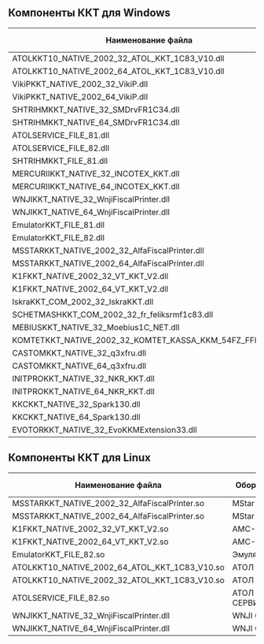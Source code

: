 ## **Компоненты ККТ для Windows** ##

 Наименование файла | Оборудование | Разрядность клиента 1с| Ревизия | Версия
---------|----------|---------|---------|---------
ATOLKKT10_NATIVE_2002_32_ATOL_KKT_1C83_V10.dll | АТОЛ | 32x | 3004 | 10.9.0.9
ATOLKKT10_NATIVE_2002_64_ATOL_KKT_1C83_V10.dll | АТОЛ | 64x | 3004 | 10.9.0.9
VikiPKKT_NATIVE_2002_32_VikiP.dll | ВИКИ ПРИНТ\ ПИРИТ | 32x | 3004 | 1.6.0.7
VikiPKKT_NATIVE_2002_64_VikiP.dll | ВИКИ ПРИНТ\ ПИРИТ | 64x | 3004 | 1.6.0.7
SHTRIHMKKT_NATIVE_32_SMDrvFR1C34.dll | ШТРИХ М | 32x | 3004 | 5.16.0.874
SHTRIHMKKT_NATIVE_64_SMDrvFR1C34.dll | ШТРИХ М | 64x | 3004 | 5.16.0.874
ATOLSERVICE_FILE_81.dll | АТОЛ ВЕБ-СЕРВИС | 32x | 3002 | 1.31
ATOLSERVICE_FILE_82.dll | АТОЛ ВЕБ-СЕРВИС | 32x-64x | 3002 | 1.31
SHTRIHMKKT_FILE_81.dll | ШТРИХ М | 32x | 3002 | 1.0.1
MERCURIIKKT_NATIVE_32_INCOTEX_KKT.dll | Меркурий-115\119\130\180\185 | 32x | 3003 | 2.0.0.29
MERCURIIKKT_NATIVE_64_INCOTEX_KKT.dll | Меркурий-115\119\130\180\185 | 64x | 3003 | 2.0.0.29
WNJIKKT_NATIVE_32_WnjiFiscalPrinter.dll | WNJI 003Ф | 32x | 3003 | 1.3.30
WNJIKKT_NATIVE_64_WnjiFiscalPrinter.dll | WNJI 003Ф | 64x | 3003 | 1.3.30
EmulatorKKT_FILE_81.dll | Эмулятор | 32x | 3004 | 1.13
EmulatorKKT_FILE_82.dll | Эмулятор | 32x-64x | 3004 | 1.13
MSSTARKKT_NATIVE_2002_32_AlfaFiscalPrinter.dll | MStar-TK | 32x | 3002 | 1.3.29.0
MSSTARKKT_NATIVE_2002_64_AlfaFiscalPrinter.dll | MStar-TK | 64x | 3002 | 1.3.29.0
K1FKKT_NATIVE_2002_32_VT_KKT_V2.dll | АМС-100Ф\К1Ф | 32x | 3002 | 2.0.0.57
K1FKKT_NATIVE_2002_64_VT_KKT_V2.dll | АМС-100Ф\К1Ф | 64x | 3002 | 2.0.0.57
IskraKKT_COM_2002_32_IskraKKT.dll | ПРИМ 07\08\88\09Ф | 32x | 3002 | 2.0.4.1
SCHETMASHKKT_COM_2002_32_fr_feliksrmf1c83.dll | Феликс-РМФ | 32x | 3002 | 1.1.20.331
MEBIUSKKT_NATIVE_32_Moebius1C_NET.dll | МЁБИУС NET H21 Ф | 32x | 2005 | 3.1.1.3
KOMTETKKT_NATIVE_2002_32_KOMTET_KASSA_KKM_54FZ_FFD105.dll | КОМТЕТ КАССА | 32x | 2005 | 1.0.3.1
CASTOMKKT_NATIVE_32_q3xfru.dll | Q3X-Ф | 32x | 3003 | 1.94
CASTOMKKT_NATIVE_64_q3xfru.dll | Q3X-Ф | 64x | 3003 | 1.94
INITPROKKT_NATIVE_32_NKR_KKT.dll | НКР-01-Ф | 32x | 3002 | 1.3.0.1
INITPROKKT_NATIVE_64_NKR_KKT.dll | НКР-01-Ф | 64x | 3002 | 1.3.0.1
KKCKKT_NATIVE_32_Spark130.dll | СПАРК 115-Ф\СПАРК 130-Ф  | 32x | 3002 | 2.0.0.2
KKCKKT_NATIVE_64_Spark130.dll | СПАРК 115-Ф\СПАРК 130-Ф  | 64x | 3002 | 2.0.0.2
EVOTORKKT_NATIVE_32_EvoKKMExtension33.dll | Эвотор Power | 32x | 3003 | 1.4.0525.0941

## **Компоненты ККТ для Linux** ##

 Наименование файла | Оборудование | Разрядность клиента 1с| Ревизия | Версия
---------|----------|---------|---------|---------
MSSTARKKT_NATIVE_2002_32_AlfaFiscalPrinter.so | MStar-TK | 32x | 3002 | 1.3.29.0
MSSTARKKT_NATIVE_2002_64_AlfaFiscalPrinter.so | MStar-TK | 64x | 3002 | 1.3.29.0
K1FKKT_NATIVE_2002_32_VT_KKT_V2.so | АМС-100Ф\К1Ф | 32x | 3002 | 2.0.0.57
K1FKKT_NATIVE_2002_64_VT_KKT_V2.so | АМС-100Ф\К1Ф | 64x | 3002 | 2.0.0.57
EmulatorKKT_FILE_82.so | Эмулятор | 32x-64x | 3002 | 1.13
ATOLKKT10_NATIVE_2002_64_ATOL_KKT_1C83_V10.so | АТОЛ | 64x | 3004 | 10.9.0.9
ATOLKKT10_NATIVE_2002_32_ATOL_KKT_1C83_V10.so | АТОЛ | 32x | 3004 | 10.9.0.9
ATOLSERVICE_FILE_82.so | АТОЛ ВЕБ-СЕРВИС | 32x-64x | 3002 | 1.31
WNJIKKT_NATIVE_32_WnjiFiscalPrinter.dll | WNJI 003Ф | 32x | 3003 | 1.3.30
WNJIKKT_NATIVE_64_WnjiFiscalPrinter.dll | WNJI 003Ф | 64x | 3003 | 1.3.30
